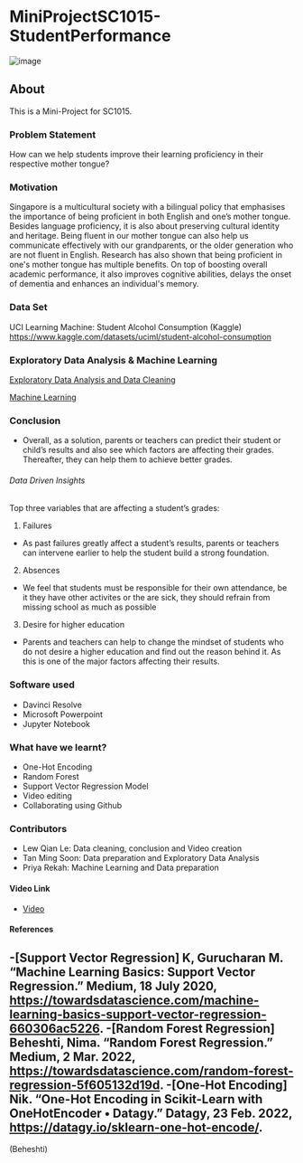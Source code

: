 # MiniProjectSC1015-StudentPerformance
![image](https://user-images.githubusercontent.com/127915734/233797449-320efee2-565d-4628-aac7-8af2b82672c5.png)

## About

This is a Mini-Project for SC1015.

### Problem Statement
How can we help students improve their learning proficiency in their respective mother tongue?

### Motivation
Singapore is a multicultural society with a bilingual policy that emphasises the importance of being proficient in both English and one’s mother tongue. Besides language proficiency, it is also about preserving cultural identity and heritage. Being fluent in our mother tongue can also help us communicate effectively with our grandparents, or the older generation who are not fluent in English. Research has also shown that being proficient in one's mother tongue has multiple benefits. On top of boosting overall academic performance, it also improves cognitive abilities, delays the onset of dementia and enhances an individual's memory. 

### Data Set
UCI Learning Machine: Student Alcohol Consumption (Kaggle)
https://www.kaggle.com/datasets/uciml/student-alcohol-consumption

### Exploratory Data Analysis & Machine Learning
[Exploratory Data Analysis and Data Cleaning](https://github.com/Naiqqqqq/MiniProjectSC1015-StudentPerformance/blob/main/Data%20Sets/Jupyter%20Notebooks/ExploratoryDataAnalysis.ipynb)

[Machine Learning](https://github.com/Naiqqqqq/MiniProjectSC1015-StudentPerformance/blob/main/Data%20Sets/Jupyter%20Notebooks/MachineLearning.ipynb)

### Conclusion
- Overall, as a solution, parents or teachers can predict their student or child’s results and also see which factors are affecting their grades. Thereafter, they can help them to achieve better grades.  
###### Data Driven Insights
Top three variables that are affecting a student’s grades:  
1. Failures  
  - As past failures greatly affect a student’s results, parents or teachers can intervene earlier to help the student build a strong foundation.  
2. Absences  
  - We feel that students must be responsible for their own attendance, be it they have other activites or the are sick, they should refrain from missing school as much as possible  
3. Desire for higher education  
  - Parents and teachers can help to change the mindset of students who do not desire a higher education and find out the reason behind it. As this is one of the major factors affecting their results. 

### Software used
- Davinci Resolve  
- Microsoft Powerpoint  
- Jupyter Notebook  

### What have we learnt?
- One-Hot Encoding  
- Random Forest  
- Support Vector Regression Model
- Video editing
- Collaborating using Github

### Contributors
- Lew Qian Le: Data cleaning, conclusion and Video creation  
- Tan Ming Soon: Data preparation and Exploratory Data Analysis
- Priya Rekah: Machine Learning and Data preparation 

#### Video Link
- [Video](https://youtu.be/tqgs2c2BAY4)
#### References

-[Support Vector Regression] 
K, Gurucharan M. “Machine Learning Basics: Support Vector Regression.” Medium, 18 July 2020, https://towardsdatascience.com/machine-learning-basics-support-vector-regression-660306ac5226.
-[Random Forest Regression]
Beheshti, Nima. “Random Forest Regression.” Medium, 2 Mar. 2022, https://towardsdatascience.com/random-forest-regression-5f605132d19d.
-[One-Hot Encoding]
Nik. “One-Hot Encoding in Scikit-Learn with OneHotEncoder • Datagy.” Datagy, 23 Feb. 2022, https://datagy.io/sklearn-one-hot-encode/.
-
(Beheshti)


